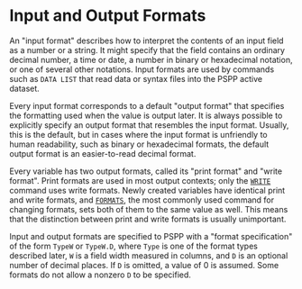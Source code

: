 # Input and Output Formats

An "input format" describes how to interpret the contents of an input
field as a number or a string.  It might specify that the field contains
an ordinary decimal number, a time or date, a number in binary or
hexadecimal notation, or one of several other notations.  Input formats
are used by commands such as `DATA LIST` that read data or syntax files
into the PSPP active dataset.

   Every input format corresponds to a default "output format" that
specifies the formatting used when the value is output later.  It is
always possible to explicitly specify an output format that resembles
the input format.  Usually, this is the default, but in cases where the
input format is unfriendly to human readability, such as binary or
hexadecimal formats, the default output format is an easier-to-read
decimal format.

   Every variable has two output formats, called its "print format"
and "write format".  Print formats are used in most output contexts;
only the [`WRITE`](../../../commands/write.md) command uses write
formats.  Newly created variables have identical print and write
formats, and [`FORMATS`](../../../commands/formats.md), the most
commonly used command for changing formats, sets both of them to the
same value as well.  This means that the distinction between print and
write formats is usually unimportant.

   Input and output formats are specified to PSPP with a "format
specification" of the form `TypeW` or `TypeW.D`, where `Type` is one
of the format types described later, `W` is a field width measured in
columns, and `D` is an optional number of decimal places.  If `D` is
omitted, a value of 0 is assumed.  Some formats do not allow a nonzero
`D` to be specified.
